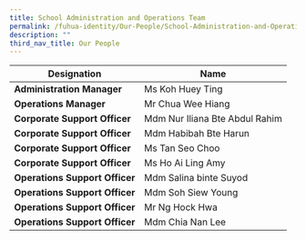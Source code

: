 ```yaml
---
title: School Administration and Operations Team
permalink: /fuhua-identity/Our-People/School-Administration-and-Operations-Team/
description: ""
third_nav_title: Our People
---
```

| Designation      | Name           |
|---------------------------------|----------------------------|
| **Administration Manager**      | Ms Koh Huey Ting   |
| **Operations Manager**          |  Mr Chua Wee Hiang         |
| **Corporate Support Officer**  | Mdm Nur Iliana Bte Abdul Rahim |
| **Corporate Support Officer**  | Mdm Habibah Bte Harun      |
| **Corporate Support Officer**  | Ms Tan Seo Choo            |
| **Corporate Support Officer**   | Ms Ho Ai Ling Amy          |
| **Operations Support Officer**  | Mdm Salina binte Suyod     |
| **Operations Support Officer** | Mdm Soh Siew Young         |
| **Operations Support Officer**  | Mr Ng Hock Hwa             |
| **Operations Support Officer**  | Mdm Chia Nan Lee             |